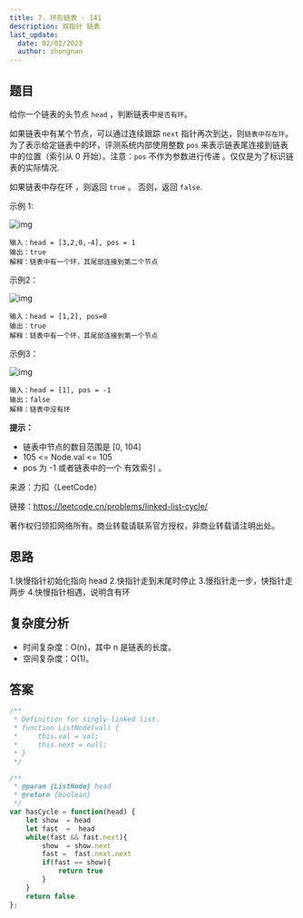 ```yaml
---
title: 7. 环形链表 - 141
description: 双指针 链表
last_update:
  date: 02/02/2023
  author: zhongnan
---
```


## 题目

给你一个链表的头节点 `head` ，判断链表中`是否有环`。

如果链表中有某个节点，可以通过连续跟踪 `next` 指针再次到达，则`链表中存在环`。 为了表示给定链表中的环，评测系统内部使用整数 `pos` 来表示链表尾连接到链表中的位置（索引从 0 开始）。注意：`pos` 不作为参数进行传递 。仅仅是为了标识链表的实际情况.

如果链表中存在环 ，则返回 `true` 。 否则，返回 `false`.

示例 1:

![img](https://assets.leetcode-cn.com/aliyun-lc-upload/uploads/2018/12/07/circularlinkedlist.png)

```
输入：head = [3,2,0,-4], pos = 1
输出：true
解释：链表中有一个环，其尾部连接到第二个节点
```

示例2：

![img](https://assets.leetcode-cn.com/aliyun-lc-upload/uploads/2018/12/07/circularlinkedlist_test2.png)

```
输入：head = [1,2], pos=0
输出：true
解释：链表中有一个环，其尾部连接到第一个节点
```

示例3：

![img](https://assets.leetcode-cn.com/aliyun-lc-upload/uploads/2018/12/07/circularlinkedlist_test3.png)

```
输入：head = [1], pos = -1
输出：false
解释：链表中没有环
```

**提示：**

- 链表中节点的数目范围是 [0, 104]
- 105 <= Node.val <= 105
- pos 为 -1 或者链表中的一个 有效索引 。

来源：力扣（LeetCode）

链接：https://leetcode.cn/problems/linked-list-cycle/

著作权归领扣网络所有。商业转载请联系官方授权，非商业转载请注明出处。

## 思路

  1.快慢指针初始化指向 head
  2.快指针走到末尾时停止
  3.慢指针走一步，快指针走两步
  4.快慢指针相遇，说明含有环

## 复杂度分析

- 时间复杂度：O(n)，其中 n 是链表的长度。
- 空间复杂度：O(1)。

## 答案

```js
/**
 * Definition for singly-linked list.
 * function ListNode(val) {
 *     this.val = val;
 *     this.next = null;
 * }
 */

/**
 * @param {ListNode} head
 * @return {boolean}
 */
var hasCycle = function(head) {
    let show  = head
    let fast  =  head
    while(fast && fast.next){
        show  = show.next
        fast =  fast.next.next
        if(fast == show){
            return true
        }
    }
    return false
};
```

